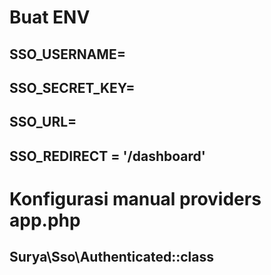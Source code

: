 

# Buat ENV
## SSO_USERNAME=
## SSO_SECRET_KEY=
## SSO_URL=
## SSO_REDIRECT = '/dashboard'

# Konfigurasi manual providers app.php
## Surya\Sso\Authenticated::class
